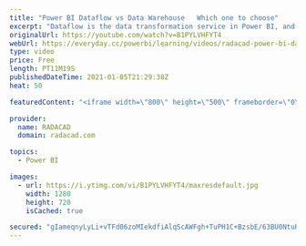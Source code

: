 ```yaml
---
title: "Power BI Dataflow vs Data Warehouse   Which one to choose"
excerpt: "Dataflow is the data transformation service in Power BI, and also some other Power Platform services. Data Warehouse is the cloud storage and also compute engine for data. I often get this question that: “Now that we have dataflow in Power BI, should we not use the Data warehouse? What are the differences?"
originalUrl: https://youtube.com/watch?v=B1PYLVHFYT4
webUrl: https://everyday.cc/powerbi/learning/videos/radacad-power-bi-dataflow-vs-data-warehouse-which-one-to-choose/
type: video
price: Free
length: PT11M19S
publishedDateTime: 2021-01-05T21:29:38Z
heat: 50

featuredContent: "<iframe width=\"800\" height=\"500\" frameborder=\"0\" src=\"https://www.youtube.com/embed/B1PYLVHFYT4\" allow=\"accelerometer; autoplay; encrypted-media; gyroscope; picture-in-picture\" allowfullscreen></iframe>"

provider:
  name: RADACAD
  domain: radacad.com

topics:
  - Power BI

images:
  - url: https://i.ytimg.com/vi/B1PYLVHFYT4/maxresdefault.jpg
    width: 1280
    height: 720
    isCached: true

secured: "gIameqnyLyLi+vTFd06zoMIekdfiAlqScAWFgh+TuPH1C+BzsbE/63BU0NtuH8oRzFxxwgTYFod324Eymo6B1A2H9hhJIRZDH4ZPZvs5K/WDQQauqgrX7eRip62uMjW7/OWmhMrMrFziuE+ZoZJRWH6WHO+Dn3rrCjucgotBsfFGcNIhU7x4ql8uuGAtMBx5gMajjhqNy+85VFwHmxtBaRjtWoTAEngql6xKF2qbjv/d5jbJNJy1tX7G9JYBynyEV4OYIY6v8+FFhrIpDeO5P7X0i9Leig0AJi0GwsBAW53mEL+3yy2HVybtoDK56oM/tcOvi2xzpcJFzyE4HM/h83WfaQPgg6gU94TRqQq/kRh8tzlIrCnqeXWvFYExOSO+dAoDeUSah5ODRbZtln9qEEmb69XdCkz2s42G1A9CDqI=;t22Tk0Tc5mN4YQlR5CX5CA=="
---
```


